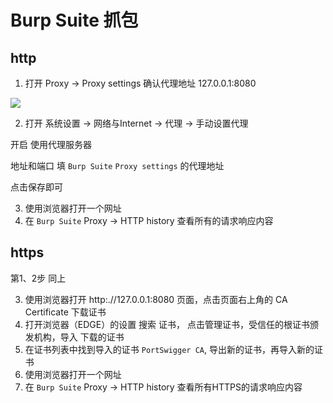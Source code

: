 # Burp Suite 抓包

## http

1. 打开 Proxy -> Proxy settings 确认代理地址 127.0.0.1:8080

![](图片)

2. 打开 系统设置 -> 网络与Internet -> 代理 -> 手动设置代理

开启 使用代理服务器

地址和端口 填 `Burp Suite` `Proxy settings` 的代理地址 

点击保存即可

3. 使用浏览器打开一个网址 
4. 在 `Burp Suite` Proxy -> HTTP history 查看所有的请求响应内容

## https

第1、2步 同上

3. 使用浏览器打开 http:.//127.0.0.1:8080 页面，点击页面右上角的 CA Certificate 下载证书
4. 打开浏览器（EDGE）的设置 搜索 证书， 点击管理证书，受信任的根证书颁发机构，导入 下载的证书
5. 在证书列表中找到导入的证书 `PortSwigger CA`, 导出新的证书，再导入新的证书
6. 使用浏览器打开一个网址 
7. 在 `Burp Suite` Proxy -> HTTP history 查看所有HTTPS的请求响应内容